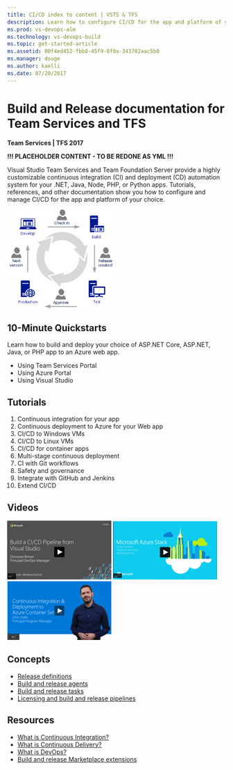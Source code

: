 ```yaml
---
title: CI/CD index to content | VSTS & TFS    
description: Learn how to configure CI/CD for the app and platform of your choice. Tutorials, references, and other documentation.  
ms.prod: vs-devops-alm
ms.technology: vs-devops-build 
ms.topic: get-started-article  
ms.assetid: 00f4ed452-fbb8-45f9-8f0a-343702aac5b8  
ms.manager: douge
ms.author: kaelli
ms.date: 07/20/2017
---
```


# Build and Release documentation for Team Services and TFS

<b>Team Services | TFS 2017</b> 

**!!! PLACEHOLDER CONTENT - TO BE REDONE AS YML  !!!** 

Visual Studio Team Services and Team Foundation Server provide a highly customizable continuous integration (CI) and deployment (CD) automation system for your .NET, Java, Node, PHP, or Python apps. Tutorials, references, and other documentation show you how to configure and manage CI/CD for the app and platform of your choice.

<img style="width:250px;" alt="CI and CD development and release cycle" src="_img/ci-01.png"/>  


## 10-Minute Quickstarts 

Learn how to build and deploy your choice of ASP.NET Core, ASP.NET, Java, or PHP app to an Azure web app.

* Using Team Services Portal
* Using Azure Portal
* Using Visual Studio

<!--- 
![Azure web app](_img/index/azure-web-app-card.png)   ![Azure VM](_img/index/azure-vm-card.png)   ![Azure container](_img/index/azure-containers-card.png)   
-->

## Tutorials  

<!--- These were taken from the CI/CD MVC deck --> 

1. Continuous integration for your app   
2. Continuous deployment to Azure for your Web app    
3. CI/CD to Windows VMs  
4. CI/CD to Linux VMs   
5. CI/CD for container apps   
6. Multi-stage continuous deployment
7. CI with Git workflows  
8. Safety and governance  
6. Integrate with GitHub and Jenkins
7. Extend CI/CD 


## Videos 

[![Build pipeline via Visual Studio](_img/index/build-ci-cd-pipeline-vs-video.png)](https://channel9.msdn.com/Events/Build/2017/P4105/player)   [![Azure Stack CI/CD](_img/index/azure-stack-video.png)](./backlogs/create-your-backlog.md)   [![Azure Container Service video](_img/index/ci-cd-azure-container-service-video.png)](https://channel9.msdn.com/Events/Connect/2016/204/player)


## Concepts  

- [Release definitions](concepts/definitions/release/index.md) 
- [Build and release agents](concepts/agents/agents.md)
- [Build and release tasks](concepts/process/tasks.md)  
- [Licensing and build and release pipelines](concepts/licensing/concurrent-pipelines-ts.md) 



## Resources 

- [What is Continuous Integration?](https://www.visualstudio.com/learn/what-is-continuous-integration/)  
- [What is Continuous Delivery?](https://www.visualstudio.com/learn/what-is-continuous-delivery/)  
- [What is DevOps?](https://www.visualstudio.com/learn/what-is-devops/)   
- [Build and release Marketplace extensions](https://marketplace.visualstudio.com/search?target=VSTS&category=Build%20and%20release&sortBy=Downloads)


